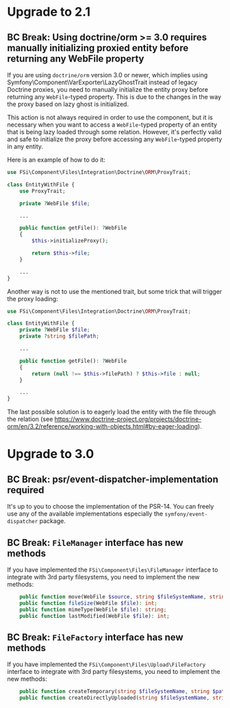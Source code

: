 # Upgrade to 2.1

## BC Break: Using doctrine/orm >= 3.0 requires manually initializing proxied entity before returning any WebFile property

If you are using `doctrine/orm` version 3.0 or newer, which implies using Symfony\Component\VarExporter\LazyGhostTrait
instead of legacy Doctrine proxies, you need to manually initialize the entity proxy before returning any
`WebFile`-typed property. This is due to the changes in the way the proxy based on lazy ghost is initialized.

This action is not always required in order to use the component, but it is necessary when you want to access a
`WebFile`-typed property of an entity that is being lazy loaded through some relation. However, it's perfectly valid and
safe to initialize the proxy before accessing any `WebFile`-typed property in any entity.

Here is an example of how to do it:

```php
use FSi\Component\Files\Integration\Doctrine\ORM\ProxyTrait;

class EntityWithFile {
    use ProxyTrait;

    private ?WebFile $file;

    ...

    public function getFile(): ?WebFile
    {
        $this->initializeProxy();

        return $this->file;
    }

    ...
}
```

Another way is not to use the mentioned trait, but some trick that will trigger the proxy loading:

```php
use FSi\Component\Files\Integration\Doctrine\ORM\ProxyTrait;

class EntityWithFile {
    private ?WebFile $file;
    private ?string $filePath;

    ...

    public function getFile(): ?WebFile
    {
        return (null !== $this->filePath) ? $this->file : null;
    }

    ...
}
```

The last possible solution is to eagerly load the entity with the file through the relation
(see https://www.doctrine-project.org/projects/doctrine-orm/en/3.2/reference/working-with-objects.html#by-eager-loading).

# Upgrade to 3.0

## BC Break: psr/event-dispatcher-implementation required

It's up to you to choose the implementation of the PSR-14. You can freely use any of the available implementations
especially the `symfony/event-dispatcher` package.

## BC Break: `FileManager` interface has new methods

If you have implemented the `FSi\Component\Files\FileManager` interface to integrate with 3rd party filesystems, you
need to implement the new methods:

```php
    public function move(WebFile $source, string $fileSystemName, string $path): WebFile;
    public function fileSize(WebFile $file): int;
    public function mimeType(WebFile $file): string;
    public function lastModified(WebFile $file): int;
```

## BC Break: `FileFactory` interface has new methods

If you have implemented the `FSi\Component\Files\Upload\FileFactory` interface to integrate with 3rd party filesystems,
you need to implement the new methods:

```php
    public function createTemporary(string $fileSystemName, string $path): TemporaryWebFile;
    public function createDirectlyUploaded(string $fileSystemName, string $path): DirectlyUploadedWebFile;
```
